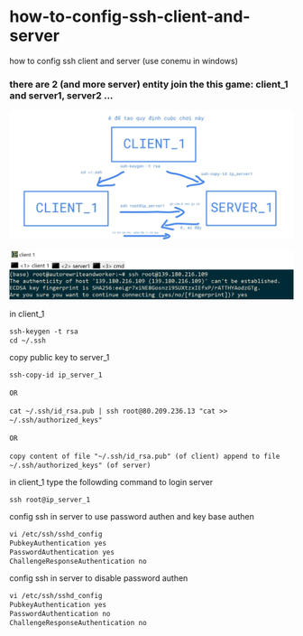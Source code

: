 # how-to-config-ssh-client-and-server
how to config ssh client and server (use conemu in windows)

### there are 2 (and more server) entity join the this game: client_1 and server1, server2 ...


<img src="ssh1.jpg"/>

<br/>
<br/>


<img src="ssh2.PNG"/>


in client_1
```
ssh-keygen -t rsa
cd ~/.ssh
```


copy public key to server_1
```
ssh-copy-id ip_server_1

OR

cat ~/.ssh/id_rsa.pub | ssh root@80.209.236.13 "cat >> ~/.ssh/authorized_keys" 

OR

copy content of file "~/.ssh/id_rsa.pub" (of client) append to file ~/.ssh/authorized_keys" (of server)
```

in client_1 type the followding command to login server
```
ssh root@ip_server_1
```

config ssh in server to use password authen and key base authen
```
vi /etc/ssh/sshd_config
PubkeyAuthentication yes
PasswordAuthentication yes
ChallengeResponseAuthentication no
```
config ssh in server to disable password authen
```
vi /etc/ssh/sshd_config
PubkeyAuthentication yes
PasswordAuthentication no
ChallengeResponseAuthentication no
```
